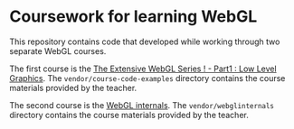 # Coursework for learning WebGL

This repository contains code that developed while working through two separate WebGL courses.

The first course is the [The Extensive WebGL Series ! - Part1 : Low Level Graphics](https://www.udemy.com/course/the-extensive-webgl-series-part1-low-level-basics/). The `vendor/course-code-examples` directory contains the course materials provided by the teacher.

The second course is the [WebGL internals](https://www.udemy.com/course/webgl-internals/). The `vendor/webglinternals` directory contains the course materials provided by the teacher.

